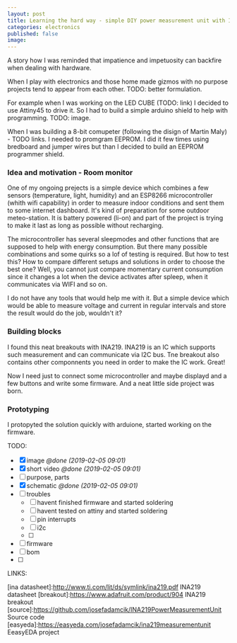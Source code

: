 ```yaml
---
layout: post
title: Learning the hard way - simple DIY power measurement unit with INA219 and ATtiny85
categories: electronics
published: false
image: 
---
```


A story how I was reminded that impatience and impetuosity can backfire when dealing with hardware.

<!--more-->

When I play with electronics and those home made gizmos with no purpose projects tend to appear from each other. TODO: better formulation.

For example when I was working on the LED CUBE (TODO: link) I decided to use Attiny45 to drive it. So I had to build a simple arduino shield to help with programming. TODO: image.

When I was building a 8-bit comupeter (following the disign of Martin Maly) - TODO links. I needed to promgram EEPROM. I did it few times using bredboard and jumper wires but than I decided to build an EEPROM programmer shield.

### Idea and motivation - Room monitor

One of my ongoing prejects is a simple device which combines a few sensors (temperature, light, humidity) and an ESP8266 microcontroller (whith wifi capability) in order to measure indoor conditions and sent them to some internet dashboard. It's kind of preparation for some outdoor meteo-station. It is battery powered (li-on) and part of the project is trying to make it last as long as possible without recharging. 

The microcontroller has several sleepmodes and other functions that are supposed to help with energy consumption. But there many possible combinations and some quirks so a lof of testing is required. But how to test this? How to compare different setups and solutions in order to choose the best one? Well, you cannot just compare momentary current consumption since it changes a lot when the device activates after spleep, when it communicates via WIFI and so on. 

I do not have any tools that would help me with it. But a simple device which would be able to measure voltage and current in regular intervals and store the result would do the job, wouldn't it?

### Building blocks

I found this neat breakouts with INA219. INA219 is an IC which supports such measurement and can communicate via I2C bus. Tne breakout also contains other componnents you need in order to make the IC work. Great!

Now I need just to connect some microcontroller and maybe displayd and a few buttons and write some firmware. And a neat little side project was born.

### Prototyping

I protopyted the solution quickly with arduione, started working on the firmware. 




TODO:

- [X] image _@done (2019-02-05 09:01)_
- [X] short video _@done (2019-02-05 09:01)_
- [ ] purpose, parts
- [X] schematic _@done (2019-02-05 09:01)_
- [ ] troubles
    - [ ] havent finished firmware and started soldering
    - [ ] havent tested on attiny and started soldering
    - [ ] pin interrupts
    - [ ] i2c
    - [ ] 
- [ ] firmware
- [ ] bom
- [ ] 

LINKS:

[ina datasheet]:http://www.ti.com/lit/ds/symlink/ina219.pdf INA219 datasheet
[breakout]:https://www.adafruit.com/product/904 INA219 breakout
[source]:https://github.com/josefadamcik/INA219PowerMeasurementUnit Source code
[easyeda]:https://easyeda.com/josefadamcik/ina219measurementunit EeasyEDA project